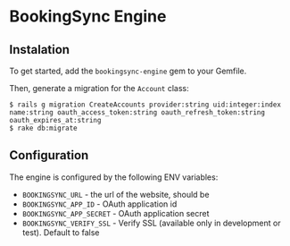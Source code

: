 # BookingSync Engine

## Instalation

To get started, add the `bookingsync-engine` gem to your Gemfile.

Then, generate a migration for the `Account` class:

```
$ rails g migration CreateAccounts provider:string uid:integer:index name:string oauth_access_token:string oauth_refresh_token:string oauth_expires_at:string
$ rake db:migrate
```

## Configuration

The engine is configured by the following ENV variables:

* `BOOKINGSYNC_URL` - the url of the website, should be
* `BOOKINGSYNC_APP_ID` - OAuth application id
* `BOOKINGSYNC_APP_SECRET` - OAuth application secret
* `BOOKINGSYNC_VERIFY_SSL` - Verify SSL (available only in development or test). Default to false
